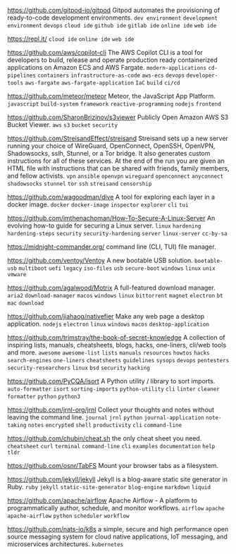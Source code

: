 https://github.com/gitpod-io/gitpod Gitpod automates the provisioning of ready-to-code development environments. `dev environment` `development environment` `devops` `cloud ide` `github ide` `gitlab ide` `online ide` `web ide`

https://repl.it/ `cloud ide` `online ide` `web ide`

https://github.com/aws/copilot-cli The AWS Copilot CLI is a tool for developers to build, release and operate production ready containerized applications on Amazon ECS and AWS Fargate. `modern-applications` `cd-pipelines` `containers` `infrastructure-as-code` `aws-ecs` `devops` `developer-tools` `aws-fargate` `aws-fargate-application` `IaC` `build` `ci/cd`

https://github.com/meteor/meteor Meteor, the JavaScript App Platform. `javascript` `build-system` `framework` `reactive-programming` `nodejs` `frontend`

https://github.com/SharonBrizinov/s3viewer Publicly Open Amazon AWS S3 Bucket Viewer. `aws` `s3` `bucket` `security`

https://github.com/StreisandEffect/streisand Streisand sets up a new server running your choice of WireGuard, OpenConnect, OpenSSH, OpenVPN, Shadowsocks, sslh, Stunnel, or a Tor bridge. It also generates custom instructions for all of these services. At the end of the run you are given an HTML file with instructions that can be shared with friends, family members, and fellow activists. `vpn` `ansible` `openvpn` `wireguard` `openconnect` `anyconnect` `shadowsocks` `stunnel` `tor` `ssh` `streisand` `censorship`

https://github.com/wagoodman/dive A tool for exploring each layer in a docker image. `docker` `docker-image` `inspector` `explorer` `cli` `tui`

https://github.com/imthenachoman/How-To-Secure-A-Linux-Server An evolving how-to guide for securing a Linux server. `linux` `hardening` `hardening-steps` `security` `security-hardening` `server` `linux-server` `cc-by-sa`

https://midnight-commander.org/ command line (CLI, TUI) file manager.

https://github.com/ventoy/Ventoy A new bootable USB solution. `bootable-usb` `multiboot` `uefi` `legacy` `iso-files` `usb` `secure-boot` `windows` `linux` `unix` `vmware`

https://github.com/agalwood/Motrix A full-featured download manager. `aria2` `download-manager` `macos` `windows` `linux` `bittorrent` `magnet` `electron` `bt` `mac` `download`

https://github.com/jiahaog/nativefier Make any web page a desktop application. `nodejs` `electron` `linux` `windows` `macos` `desktop-application`

https://github.com/trimstray/the-book-of-secret-knowledge A collection of inspiring lists, manuals, cheatsheets, blogs, hacks, one-liners, cli/web tools and more. `awesome` `awesome-list` `lists` `manuals` `resources` `howtos` `hacks` `search-engines` `one-liners` `cheatsheets` `guidelines` `sysops` `devops` `pentesters` `security-researchers` `linux` `bsd` `security` `hacking`

https://github.com/PyCQA/isort A Python utility / library to sort imports. `auto-formatter` `isort` `sorting-imports` `python-utility` `cli` `linter` `cleaner` `formatter` `python` `python3`

https://github.com/jrnl-org/jrnl Collect your thoughts and notes without leaving the command line. `journal` `jrnl` `python` `journal-application` `note-taking` `notes` `encrypted` `shell` `productivity` `cli` `command-line`

https://github.com/chubin/cheat.sh the only cheat sheet you need. `cheatsheet` `curl` `terminal` `command-line` `cli` `examples` `documentation` `help` `tldr`

https://github.com/osnr/TabFS Mount your browser tabs as a filesystem. 

https://github.com/jekyll/jekyll Jekyll is a blog-aware static site generator in Ruby. `ruby` `jekyll` `static-site-generator` `blog-engine` `markdown` `liquid`

https://github.com/apache/airflow Apache Airflow - A platform to programmatically author, schedule, and monitor workflows. `airflow` `apache` `apache-airflow` `python` `scheduler` `workflow`

https://github.com/nats-io/k8s a simple, secure and high performance open source messaging system for cloud native applications, IoT messaging, and microservices architectures. `kubernetes`

